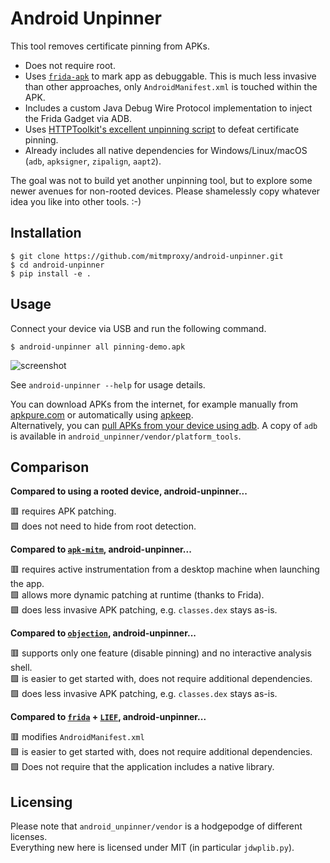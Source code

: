 # Android Unpinner

This tool removes certificate pinning from APKs.

 - Does not require root.
 - Uses [`frida-apk`](https://github.com/frida/frida-tools/blob/main/frida_tools/apk.py) to mark app as debuggable.
   This is much less invasive than other approaches, only `AndroidManifest.xml` is touched within the APK.
 - Includes a custom Java Debug Wire Protocol implementation to inject the Frida Gadget via ADB.
 - Uses [HTTPToolkit's excellent unpinning script](https://github.com/httptoolkit/frida-android-unpinning) to defeat certificate pinning.
 - Already includes all native dependencies for Windows/Linux/macOS (`adb`, `apksigner`, `zipalign`, `aapt2`).

The goal was not to build yet another unpinning tool, but to explore some newer avenues for non-rooted devices.
Please shamelessly copy whatever idea you like into other tools. :-)

## Installation

```console
$ git clone https://github.com/mitmproxy/android-unpinner.git
$ cd android-unpinner
$ pip install -e .
```

## Usage

Connect your device via USB and run the following command.

```console
$ android-unpinner all pinning-demo.apk
```

![screenshot](https://uploads.hi.ls/2022-03/2022-03-08_08-18-25.png)

See `android-unpinner --help` for usage details.

You can download APKs from the internet, for example manually from [apkpure.com](https://apkpure.com/) or automatically
using [apkeep](https://github.com/EFForg/apkeep).  
Alternatively, you can [pull APKs from your device using adb](https://stackoverflow.com/a/18003462/934719). A copy of 
`adb` is available in `android_unpinner/vendor/platform_tools`.

## Comparison 

**Compared to using a rooted device, android-unpinner...**

🟥 requires APK patching.  
🟩 does not need to hide from root detection.  

**Compared to [`apk-mitm`](https://github.com/shroudedcode/apk-mitm), android-unpinner...**

🟥 requires active instrumentation from a desktop machine when launching the app.  
🟩 allows more dynamic patching at runtime (thanks to Frida).  
🟩 does less invasive APK patching, e.g. `classes.dex` stays as-is.  

**Compared to [`objection`](https://github.com/sensepost/objection), android-unpinner...**

🟥 supports only one feature (disable pinning) and no interactive analysis shell.  
🟩 is easier to get started with, does not require additional dependencies.  
🟩 does less invasive APK patching, e.g. `classes.dex` stays as-is.  

**Compared to [`frida`](https://frida.re/) + [`LIEF`](https://lief-project.github.io/doc/latest/tutorials/09_frida_lief.html),
android-unpinner...**

🟥 modifies `AndroidManifest.xml`  
🟩 is easier to get started with, does not require additional dependencies.  
🟩 Does not require that the application includes a native library.  

## Licensing

Please note that `android_unpinner/vendor` is a hodgepodge of different licenses.  
Everything new here is licensed under MIT (in particular `jdwplib.py`).
